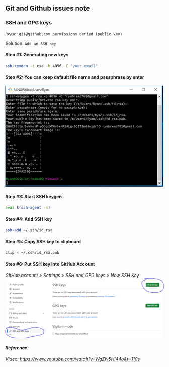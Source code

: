 ## Git and Github issues note

### SSH and GPG keys

Issue:  `git@github.com permissions denied (public key)`

Solution: `Add an SSH key`

#### Steo #1: Generating new keys
```bash
ssh-keygen -t rsa -b 4096 -C "your_email"
```
#### Steo #2: You can keep default file name and passphrase by enter 
<img src="newkey.PNG">

#### Step #3: Start SSH keygen

```bash
eval $(ssh-agent -s)
```

#### Steo #4: Add SSH key
```bash
ssh-add ~/.ssh/id_rsa
```

#### Steo #5: Copy SSH key to clipboard
```bash
clip < ~/.ssh/id_rsa.pub
```

#### Steo #6: Put SSH key into GitHub Account

<i> GitHub account > Settings > SSH and GPG keys > New SSH Key<i>
<img src="github.PNG">

#### Reference:
Video: https://www.youtube.com/watch?v=WgZIv5HI44o&t=110s
